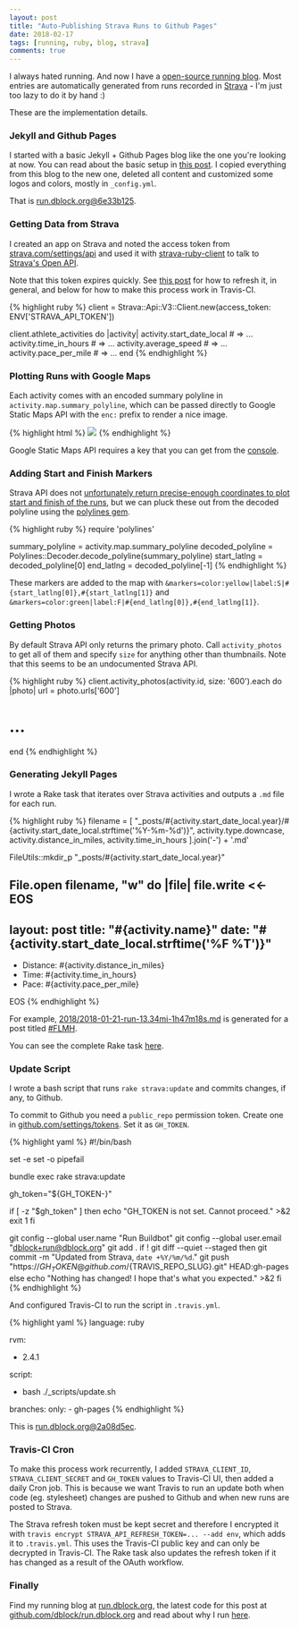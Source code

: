 ```yaml
---
layout: post
title: "Auto-Publishing Strava Runs to Github Pages"
date: 2018-02-17
tags: [running, ruby, blog, strava]
comments: true
---
```

I always hated running. And now I have a [open-source running blog](https://run.dblock.org). Most entries are automatically generated from runs recorded in [Strava](https://www.strava.com/athletes/dblockdotorg) - I'm just too lazy to do it by hand :)

These are the implementation details.

### Jekyll and Github Pages

I started with a basic Jekyll + Github Pages blog like the one you're looking at now. You can read about the basic setup in [this post](/2015/01/07/the-new-code-dblock-dot-org.html). I copied everything from this blog to the new one, deleted all content and customized some logos and colors, mostly in `_config.yml`.

That is [run.dblock.org@6e33b125](https://github.com/dblock/run.dblock.org/commit/6e33b12576b12de6aea85c0e762eb390526bb0f7).

### Getting Data from Strava

I created an app on Strava and noted the access token from [strava.com/settings/api](https://www.strava.com/settings/api) and used it with [strava-ruby-client](https://github.com/dblock/strava-ruby-client) to talk to [Strava's Open API](https://developers.strava.com).

Note that this token expires quickly. See [this post](/2018/11/17/dealing-with-strava-api-token-migration.html) for how to refresh it, in general, and below for how to make this process work in Travis-CI.

{% highlight ruby %}
client = Strava::Api::V3::Client.new(access_token: ENV['STRAVA_API_TOKEN'])

client.athlete_activities do |activity|
  activity.start_date_local # => ...
  activity.time_in_hours # => ...
  activity.average_speed # => ...
  activity.pace_per_mile # => ...
end
{% endhighlight %}

### Plotting Runs with Google Maps

Each activity comes with an encoded summary polyline in `activity.map.summary_polyline`, which can be passed directly to Google Static Maps API with the `enc:` prefix to render a nice image.

{% highlight html %}
<img src='https://maps.googleapis.com/maps/api/staticmap?maptype=roadmap&path=enc:#{activity.map.summary_polyline}&key=...&size=800x800'>
{% endhighlight %}

Google Static Maps API requires a key that you can get from the [console](https://developers.google.com/maps/documentation/static-maps/get-api-key).

### Adding Start and Finish Markers

Strava API does not [unfortunately return precise-enough coordinates to plot start and finish of the runs](https://groups.google.com/forum/#!searchin/strava-api/start_latlng$20maps%7Csort:date/strava-api/ZUAZX8idGaE/MVzOJFH-wjwJ), but we can pluck these out from the decoded polyline using the [polylines gem](https://github.com/joshuaclayton/polylines).

{% highlight ruby %}
require 'polylines'

summary_polyline = activity.map.summary_polyline
decoded_polyline = Polylines::Decoder.decode_polyline(summary_polyline)
start_latlng = decoded_polyline[0]
end_latlng = decoded_polyline[-1]
{% endhighlight %}

These markers are added to the map with `&markers=color:yellow|label:S|#{start_latlng[0]},#{start_latlng[1]}` and `&markers=color:green|label:F|#{end_latlng[0]},#{end_latlng[1]}`.

### Getting Photos

By default Strava API only returns the primary photo. Call `activity_photos` to get all of them and specify `size` for anything other than thumbnails. Note that this seems to be an undocumented Strava API.

{% highlight ruby %}
client.activity_photos(activity.id, size: '600').each do |photo|
  url = photo.urls['600']
  # ...
end
{% endhighlight %}

### Generating Jekyll Pages

I wrote a Rake task that iterates over Strava activities and outputs a `.md` file for each run.

{% highlight ruby %}
filename = [
  "_posts/#{activity.start_date_local.year}/#{activity.start_date_local.strftime('%Y-%m-%d')}",
  activity.type.downcase,
  activity.distance_in_miles,
  activity.time_in_hours
].join('-') + '.md'

FileUtils::mkdir_p "_posts/#{activity.start_date_local.year}"

File.open filename, "w" do |file|
  file.write <<-EOS
---
layout: post
title: "#{activity.name}"
date: "#{activity.start_date_local.strftime('%F %T')}"
---
<ul>
 <li>Distance: #{activity.distance_in_miles}</li>
 <li>Time: #{activity.time_in_hours}</li>
 <li>Pace: #{activity.pace_per_mile}</li>
</ul>
EOS
{% endhighlight %}

For example, [2018/2018-01-21-run-13.34mi-1h47m18s.md](https://github.com/dblock/run.dblock.org/blob/gh-pages/_posts/2018/2018-01-21-run-13.34mi-1h47m18s.md) is generated for a post titled [#FLMH](https://run.dblock.org/2018/01/21/run-13.34mi-1h47m18s.html).

You can see the complete Rake task [here](https://github.com/dblock/run.dblock.org/blob/gh-pages/Rakefile).

### Update Script

I wrote a bash script that runs `rake strava:update` and commits changes, if any, to Github.

To commit to Github you need a `public_repo` permission token. Create one in [github.com/settings/tokens](https://github.com/settings/tokens). Set it as `GH_TOKEN`.

{% highlight yaml %}
#!/bin/bash

set -e
set -o pipefail

bundle exec rake strava:update

gh_token="${GH_TOKEN-}"

if [ -z "$gh_token" ]
then
  echo "GH_TOKEN is not set. Cannot proceed." >&2
  exit 1
fi

git config --global user.name "Run Buildbot"
git config --global user.email "dblock+run@dblock.org"
git add .
if ! git diff --quiet --staged
  then
    git commit -m "Updated from Strava, `date +%Y/%m/%d`."
    git push "https://${GH_TOKEN}@github.com/${TRAVIS_REPO_SLUG}.git" HEAD:gh-pages
 else
   echo "Nothing has changed! I hope that's what you expected." >&2
fi
{% endhighlight %}

And configured Travis-CI to run the script in `.travis.yml`.

{% highlight yaml %}
language: ruby

rvm:
  - 2.4.1

script:
  - bash ./_scripts/update.sh

branches:
  only:
    - gh-pages
{% endhighlight %}

This is [run.dblock.org@2a08d5ec](https://github.com/dblock/run.dblock.org/commit/2a08d5ec0b97a49003ccf8f69c467d7a693ad2a2).

### Travis-CI Cron

To make this process work recurrently, I added `STRAVA_CLIENT_ID`, `STRAVA_CLIENT_SECRET` and `GH_TOKEN` values to Travis-CI UI, then added a daily Cron job. This is because we want Travis to run an update both when code (eg. stylesheet) changes are pushed to Github and when new runs are posted to Strava.

The Strava refresh token must be kept secret and therefore I encrypted it with `travis encrypt STRAVA_API_REFRESH_TOKEN=... --add env`, which adds it to `.travis.yml`. This uses the Travis-CI public key and can only be decrypted in Travis-CI. The Rake task also updates the refresh token if it has changed as a result of the OAuth workflow.

### Finally

Find my running blog at [run.dblock.org](https://run.dblock.org), the latest code for this post at [github.com/dblock/run.dblock.org](https://github.com/dblock/run.dblock.org) and read about why I run [here](https://run.dblock.org/2017/10/01/why-do-i-run.html).
